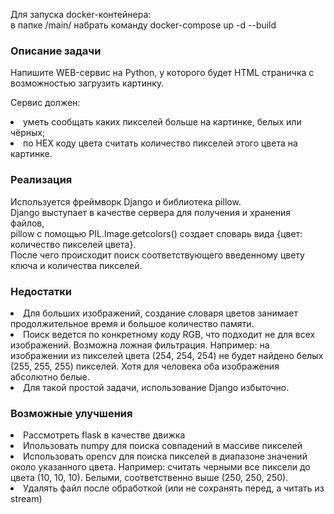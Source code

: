 Для запуска docker-контейнера:</br>
в папке /main/ набрать команду docker-compose up -d --build 

<h3>Описание задачи</h3>
<p>Напишите WEB-сервис на Python, у которого будет HTML страничка с возможностью
загрузить картинку.<p>
Сервис должен:
<li>уметь сообщать каких пикселей больше на картинке, белых или чёрных;</li>
<li>по HEX коду цвета считать количество пикселей этого цвета на картинке.</li>

<h3>Реализация</h3>
<p>Используется фреймворк Django и библиотека pillow.<br>
Django выступает в качестве сервера для получения и хранения файлов,<br>
pillow с помощью PIL.Image.getcolors() создает словарь вида {цвет: количество пикселей цвета}.
<br>
После чего происходит поиск соответствующего введенному цвету ключа и количества пикселей.
<br>
<h3>Недостатки</h3>
<li>Для больших изображений, создание словаря цветов занимает продолжительное время и большое количество памяти.</li>
<li>Поиск ведется по конкретному коду RGB, что подходит не для всех изображений. Возможна ложная фильтрация. Например: 
на изображении из пикселей цвета (254, 254, 254) не будет найдено белых (255, 255, 255) пикселей. Хотя для человека оба
изображения абсолютно белые.</li>
<li>Для такой простой задачи, использование Django избыточно.</li>

<h3>Возможные улучшения</h3>
<li>Рассмотреть flask в качестве движка</li>
<li>Ипользовать numpy для поиска совпадений в массиве пикселей</li>
<li>Использовать opencv для поиска пикселей в диапазоне значений около указанного цвета. Например: считать черными
все пиксели до цвета (10, 10, 10). Белыми, соответственно выше (250, 250, 250).</li>
<li>Удалять файл после обработкой (или не сохранять перед, а читать из stream)</li>
